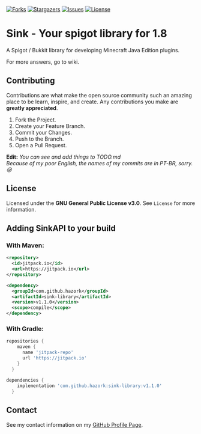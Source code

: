 [![Forks][forks-shield]][forks-url] [![Stargazers][stars-shield]][stars-url] [![Issues][issues-shield]][issues-url] [![License][license-shield]][license-url]

# Sink - Your spigot library for 1.8

A Spigot / Bukkit library for developing Minecraft Java Edition plugins.

For more answers, go to wiki.

## Contributing

Contributions are what make the open source community such an amazing place to be learn, inspire, and create. Any contributions you make are **greatly appreciated**.

1. Fork the Project.
2. Create your Feature Branch.
3. Commit your Changes.
4. Push to the Branch.
5. Open a Pull Request.

**Edit:**
*You can see and add things to TODO.md <br>
Because of my poor English, the names of my commits are in PT-BR, sorry. 😢*

## License
Licensed under the **GNU General Public License v3.0**. See `License` for more information.

## Adding SinkAPI to your build
### With Maven:
```xml
<repository>
  <id>jitpack.io</id>
  <url>https://jitpack.io</url>
</repository>

<dependency>
  <groupId>com.github.hazork</groupId>
  <artifactId>sink-library</artifactId>
  <version>v1.1.0</version>
  <scope>compile</scope>
</dependency>
```
### With Gradle:
```gradle
repositories {
    maven { 
      name 'jitpack-repo'
      url 'https://jitpack.io' 
    }
  }
  
dependencies {
    implementation 'com.github.hazork:sink-library:v1.1.0'
  }
```

## Contact
See my contact information on my [GitHub Profile Page](https://github.com/ArthurFiorette).

<!-- Links -->
<!-- Shields -->

[forks-shield]: https://img.shields.io/github/forks/Hazork/MySouls?style=flat-square
[forks-url]: hhttps://github.com/Hazork/MySouls/network/members
[stars-shield]: https://img.shields.io/github/stars/Hazork/MySouls?style=flat-square
[stars-url]: https://github.com/Hazork/MySouls/stargazers
[issues-shield]: https://img.shields.io/github/issues/Hazork/MySouls?style=flat-square
[issues-url]: https://github.com/Hazork/MySouls/issues
[license-shield]: https://img.shields.io/github/license/Hazork/MySouls?style=flat-square
[license-url]: https://github.com/Hazork/MySouls/blob/main/LICENSE
